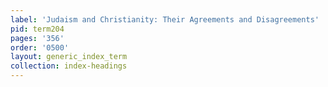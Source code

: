 ```yaml
---
label: 'Judaism and Christianity: Their Agreements and Disagreements'
pid: term204
pages: '356'
order: '0500'
layout: generic_index_term
collection: index-headings
---
```

